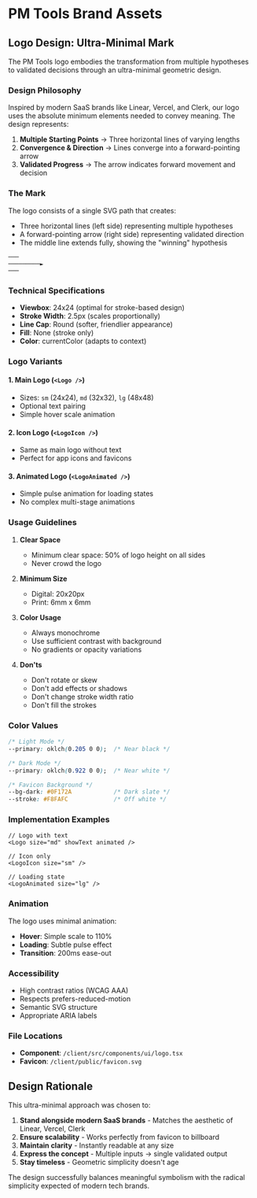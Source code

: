 # PM Tools Brand Assets

## Logo Design: Ultra-Minimal Mark

The PM Tools logo embodies the transformation from multiple hypotheses to validated decisions through an ultra-minimal geometric design.

### Design Philosophy

Inspired by modern SaaS brands like Linear, Vercel, and Clerk, our logo uses the absolute minimum elements needed to convey meaning. The design represents:

1. **Multiple Starting Points** → Three horizontal lines of varying lengths
2. **Convergence & Direction** → Lines converge into a forward-pointing arrow
3. **Validated Progress** → The arrow indicates forward movement and decision

### The Mark

The logo consists of a single SVG path that creates:
- Three horizontal lines (left side) representing multiple hypotheses
- A forward-pointing arrow (right side) representing validated direction
- The middle line extends fully, showing the "winning" hypothesis

```
───
─────────►
───
```

### Technical Specifications

- **Viewbox**: 24x24 (optimal for stroke-based design)
- **Stroke Width**: 2.5px (scales proportionally)
- **Line Cap**: Round (softer, friendlier appearance)
- **Fill**: None (stroke only)
- **Color**: currentColor (adapts to context)

### Logo Variants

#### 1. Main Logo (`<Logo />`)
- Sizes: `sm` (24x24), `md` (32x32), `lg` (48x48)
- Optional text pairing
- Simple hover scale animation

#### 2. Icon Logo (`<LogoIcon />`)
- Same as main logo without text
- Perfect for app icons and favicons

#### 3. Animated Logo (`<LogoAnimated />`)
- Simple pulse animation for loading states
- No complex multi-stage animations

### Usage Guidelines

1. **Clear Space**
   - Minimum clear space: 50% of logo height on all sides
   - Never crowd the logo

2. **Minimum Size**
   - Digital: 20x20px
   - Print: 6mm x 6mm

3. **Color Usage**
   - Always monochrome
   - Use sufficient contrast with background
   - No gradients or opacity variations

4. **Don'ts**
   - Don't rotate or skew
   - Don't add effects or shadows
   - Don't change stroke width ratio
   - Don't fill the strokes

### Color Values

```css
/* Light Mode */
--primary: oklch(0.205 0 0);  /* Near black */

/* Dark Mode */
--primary: oklch(0.922 0 0);  /* Near white */

/* Favicon Background */
--bg-dark: #0F172A            /* Dark slate */
--stroke: #F8FAFC             /* Off white */
```

### Implementation Examples

```tsx
// Logo with text
<Logo size="md" showText animated />

// Icon only
<LogoIcon size="sm" />

// Loading state
<LogoAnimated size="lg" />
```

### Animation

The logo uses minimal animation:
- **Hover**: Simple scale to 110%
- **Loading**: Subtle pulse effect
- **Transition**: 200ms ease-out

### Accessibility

- High contrast ratios (WCAG AAA)
- Respects prefers-reduced-motion
- Semantic SVG structure
- Appropriate ARIA labels

### File Locations

- **Component**: `/client/src/components/ui/logo.tsx`
- **Favicon**: `/client/public/favicon.svg`

## Design Rationale

This ultra-minimal approach was chosen to:
1. **Stand alongside modern SaaS brands** - Matches the aesthetic of Linear, Vercel, Clerk
2. **Ensure scalability** - Works perfectly from favicon to billboard
3. **Maintain clarity** - Instantly readable at any size
4. **Express the concept** - Multiple inputs → single validated output
5. **Stay timeless** - Geometric simplicity doesn't age

The design successfully balances meaningful symbolism with the radical simplicity expected of modern tech brands.